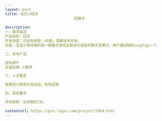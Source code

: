 ```yaml
---                
layout: post       
title: 社交小程序
                                招募中
           
description: 
一、需求描述
产品类别：社交 
开发进度：已经有原型、UI图，需要技术开发。 
功能：溜溜小程序做的是一款基于游戏主题进行语音的聊天室模式，用户通过随机cosplay一个游戏主题中的角色，进入一个6人房间，通过有好感的互动形式可以进入私聊房间，建立简易的好友关系，方便以后互相联系和沟通，用户也可以邀请好友加入主题派对，对于涉黄、涉政内容可以举报，后台通过人工审核对其进行账号冻结等操作。。

二、参考产品

语玩APP 
非诚无撩 小程序

三、人才要求

有微信小程序开发经验，有作品等

四、其他要求

项目周期：总周期约7天。
     
contenturl: https://pro.lagou.com/project/7964.html      
---                 
```

